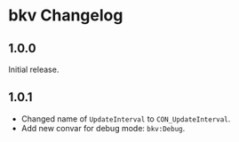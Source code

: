 # bkv Changelog
## 1.0.0
Initial release.
## 1.0.1
- Changed name of `UpdateInterval` to `CON_UpdateInterval`.
- Add new convar for debug mode: `bkv:Debug`.